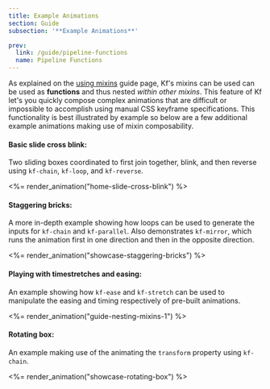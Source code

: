 ```yaml
---
title: Example Animations
section: Guide
subsection: '**Example Animations**'

prev:
  link: /guide/pipeline-functions
  name: Pipeline Functions
---
```



As explained on the [using mixins](/guide/using-mixins/) guide page, Kf's mixins can be used can be used as **functions** and thus nested *within other mixins*. This feature of Kf let's you quickly compose complex animations that are difficult or impossible to accomplish using manual CSS keyframe specifications. This functionality is best illustrated by example so below are a few additional example animations making use of mixin composability.

#### **Basic slide cross blink**:
Two sliding boxes coordinated to first join together, blink, and then reverse using `kf-chain`, `kf-loop`, and `kf-reverse`.

<%= render_animation("home-slide-cross-blink") %>


#### **Staggering bricks**:
A more in-depth example showing how loops can be used to generate the inputs for `kf-chain` and `kf-parallel`. Also demonstrates `kf-mirror`, which runs the animation first in one direction and then in the opposite direction.

<%= render_animation("showcase-staggering-bricks") %>

#### **Playing with timestretches and easing**:
An example showing how `kf-ease` and `kf-stretch` can be used to manipulate the easing and timing respectively of pre-built animations.

<%= render_animation("guide-nesting-mixins-1") %>

#### **Rotating box**:
An example making use of the animating the `transform` property using `kf-chain`.

<%= render_animation("showcase-rotating-box") %>
